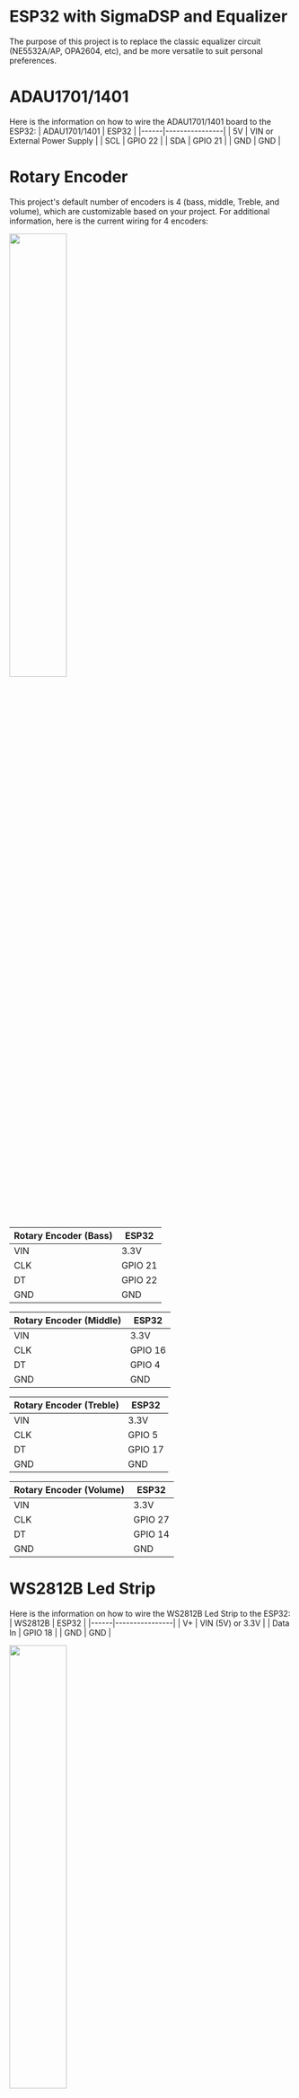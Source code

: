 # ESP32 with SigmaDSP and Equalizer


The purpose of this project is to replace the classic equalizer circuit (NE5532A/AP, OPA2604, etc), and be more versatile to suit personal preferences. 


# ADAU1701/1401
Here is the information on how to wire the ADAU1701/1401 board to the ESP32:
| ADAU1701/1401  | ESP32 |
|------|----------------|
| 5V | VIN or External Power Supply |
| SCL | GPIO 22 |
| SDA | GPIO 21 |
| GND | GND |

# Rotary Encoder
This project's default number of encoders is 4 (bass, middle, Treble, and volume), which are customizable based on your project.
For additional information, here is the current wiring for 4 encoders:

<img src="https://user-images.githubusercontent.com/72125448/213977013-4a5b1336-3c5c-4319-94e6-383daaa219d4.jpg" width=45% height=45%>

| Rotary Encoder (Bass) | ESP32 |
|------|----------------|
| VIN | 3.3V |
| CLK | GPIO 21 |
| DT | GPIO 22 |
| GND | GND |

| Rotary Encoder (Middle) | ESP32 |
|------|----------------|
| VIN | 3.3V |
| CLK | GPIO 16 |
| DT | GPIO 4 |
| GND | GND |

| Rotary Encoder (Treble) | ESP32 |
|------|----------------|
| VIN | 3.3V |
| CLK | GPIO 5 |
| DT | GPIO 17 |
| GND | GND |

| Rotary Encoder (Volume) | ESP32 |
|------|----------------|
| VIN | 3.3V |
| CLK | GPIO 27 |
| DT | GPIO 14 |
| GND | GND |

# WS2812B Led Strip
Here is the information on how to wire the WS2812B Led Strip to the ESP32:
| WS2812B | ESP32 |
|------|----------------|
| V+ | VIN (5V) or 3.3V |
| Data In | GPIO 18 |
| GND | GND |


<img src="https://user-images.githubusercontent.com/72125448/217063951-24d0d14b-80ca-4c57-81b6-0bb9044d79c7.jpg" width=45% height=45%>
